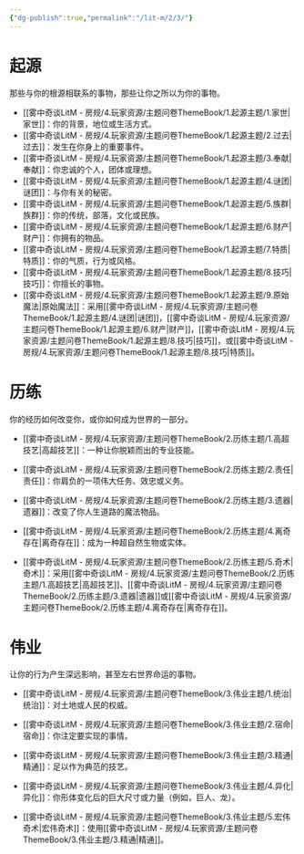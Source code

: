 ```yaml
---
{"dg-publish":true,"permalink":"/lit-m/2/3/"}
---
```


# 起源
那些与你的根源相联系的事物，那些让你之所以为你的事物。

- [[雾中奇谈LitM - 房规/4.玩家资源/主题问卷ThemeBook/1.起源主题/1.家世\|家世]]：你的背景，地位或生活方式。
- [[雾中奇谈LitM - 房规/4.玩家资源/主题问卷ThemeBook/1.起源主题/2.过去\|过去]]：发生在你身上的重要事件。
- [[雾中奇谈LitM - 房规/4.玩家资源/主题问卷ThemeBook/1.起源主题/3.奉献\|奉献]]：你忠诚的个人，团体或理想。
- [[雾中奇谈LitM - 房规/4.玩家资源/主题问卷ThemeBook/1.起源主题/4.谜团\|谜团]]：与你有关的秘密。
- [[雾中奇谈LitM - 房规/4.玩家资源/主题问卷ThemeBook/1.起源主题/5.族群\|族群]]：你的传统，部落，文化或民族。
- [[雾中奇谈LitM - 房规/4.玩家资源/主题问卷ThemeBook/1.起源主题/6.财产\|财产]]：你拥有的物品。
- [[雾中奇谈LitM - 房规/4.玩家资源/主题问卷ThemeBook/1.起源主题/7.特质\|特质]]：你的气质，行为或风格。
- [[雾中奇谈LitM - 房规/4.玩家资源/主题问卷ThemeBook/1.起源主题/8.技巧\|技巧]]：你擅长的事物。
- [[雾中奇谈LitM - 房规/4.玩家资源/主题问卷ThemeBook/1.起源主题/9.原始魔法\|原始魔法]]：采用[[雾中奇谈LitM - 房规/4.玩家资源/主题问卷ThemeBook/1.起源主题/4.谜团\|谜团]]，[[雾中奇谈LitM - 房规/4.玩家资源/主题问卷ThemeBook/1.起源主题/6.财产\|财产]]，[[雾中奇谈LitM - 房规/4.玩家资源/主题问卷ThemeBook/1.起源主题/8.技巧\|技巧]]，或[[雾中奇谈LitM - 房规/4.玩家资源/主题问卷ThemeBook/1.起源主题/8.技巧\|特质]]。

# 历练
你的经历如何改变你，或你如何成为世界的一部分。

- [[雾中奇谈LitM - 房规/4.玩家资源/主题问卷ThemeBook/2.历练主题/1.高超技艺\|高超技艺]]：一种让你脱颖而出的专业技能。

- [[雾中奇谈LitM - 房规/4.玩家资源/主题问卷ThemeBook/2.历练主题/2.责任\|责任]]：你肩负的一项伟大任务、效忠或义务。

- [[雾中奇谈LitM - 房规/4.玩家资源/主题问卷ThemeBook/2.历练主题/3.遗器\|遗器]]：改变了你人生道路的魔法物品。

- [[雾中奇谈LitM - 房规/4.玩家资源/主题问卷ThemeBook/2.历练主题/4.离奇存在\|离奇存在]]：成为一种超自然生物或实体。

- [[雾中奇谈LitM - 房规/4.玩家资源/主题问卷ThemeBook/2.历练主题/5.奇术\|奇术]]：采用[[雾中奇谈LitM - 房规/4.玩家资源/主题问卷ThemeBook/2.历练主题/1.高超技艺\|高超技艺]]、[[雾中奇谈LitM - 房规/4.玩家资源/主题问卷ThemeBook/2.历练主题/3.遗器\|遗器]]或[[雾中奇谈LitM - 房规/4.玩家资源/主题问卷ThemeBook/2.历练主题/4.离奇存在\|离奇存在]]。

# 伟业
让你的行为产生深远影响，甚至左右世界命运的事物。

- [[雾中奇谈LitM - 房规/4.玩家资源/主题问卷ThemeBook/3.伟业主题/1.统治\|统治]]：对土地或人民的权威。

- [[雾中奇谈LitM - 房规/4.玩家资源/主题问卷ThemeBook/3.伟业主题/2.宿命\|宿命]]：你注定要实现的事情。

- [[雾中奇谈LitM - 房规/4.玩家资源/主题问卷ThemeBook/3.伟业主题/3.精通\|精通]]：足以作为典范的技艺。

- [[雾中奇谈LitM - 房规/4.玩家资源/主题问卷ThemeBook/3.伟业主题/4.异化\|异化]]：你形体变化后的巨大尺寸或力量（例如，巨人、龙）。

- [[雾中奇谈LitM - 房规/4.玩家资源/主题问卷ThemeBook/3.伟业主题/5.宏伟奇术\|宏伟奇术]]：使用[[雾中奇谈LitM - 房规/4.玩家资源/主题问卷ThemeBook/3.伟业主题/3.精通\|精通]]。